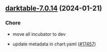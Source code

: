 

## [darktable-7.0.14](https://github.com/truecharts/charts/compare/darktable-7.0.13...darktable-7.0.14) (2024-01-21)

### Chore



- move all incubator to dev

- update metadata in chart.yaml ([#17457](https://github.com/truecharts/charts/issues/17457))